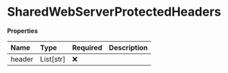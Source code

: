 # SharedWebServerProtectedHeaders

**Properties**

| Name   | Type      | Required | Description |
| :----- | :-------- | :------- | :---------- |
| header | List[str] | ❌       |             |

